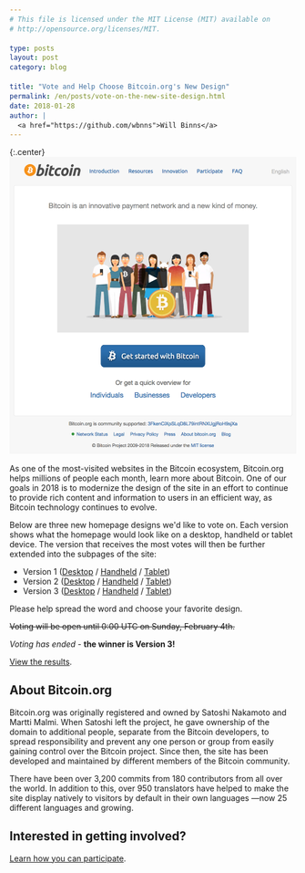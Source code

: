 ```yaml
---
# This file is licensed under the MIT License (MIT) available on
# http://opensource.org/licenses/MIT.

type: posts
layout: post
category: blog

title: "Vote and Help Choose Bitcoin.org's New Design"
permalink: /en/posts/vote-on-the-new-site-design.html
date: 2018-01-28
author: |
  <a href="https://github.com/wbnns">Will Binns</a>
---
```


{:.center}
![Redesigning Bitcoin.org](/img/blog/free/redesigning-homepage.png)

As one of the most-visited websites in the Bitcoin ecosystem, Bitcoin.org helps
millions of people each month, learn more about Bitcoin. One of our goals in
2018 is to modernize the design of the site in an effort to continue to
provide rich content and information to users in an efficient way, as Bitcoin
technology continues to evolve.

Below are three new homepage designs we'd like to vote on. Each version
shows what the homepage would look like on a desktop, handheld or tablet
device. The version that receives the most votes will then be further extended
into the subpages of the site:

+ Version 1 ([Desktop](https://invis.io/W6F8UUDPX#/272286353_1-8-18_Bitcoin-org_Ver1_Desktop_1200px) / [Handheld](https://invis.io/BJF8UVJYA#/272475274_1-8-18_Bitcoin-org_Ver1__Mobile_320px) / [Tablet](https://invis.io/MSF8UUNYZ#/272470844_1-8-18_Bitcoin-org_Ver1_Tablet_768px))
+ Version 2 ([Desktop](https://invis.io/VGFB69IYR#/273185825_12-01-18_Bitcoin-org_Ver2_Desktop_1200px__1) / [Handheld](https://invis.io/TJFC8U3WVK3#/273522832_12-01-18_Bitcoin-org_Ver2__Mobile_320px) / [Tablet](https://invis.io/PXFC8P6MK9W#/273522833_12-01-18_Bitcoin-org_Ver2_Tablet_768px))
+ Version 3 ([Desktop](https://invis.io/6VFF8CB9CJA#/274446152_19-01-18_Bitcoin-org_Ver3_Desktop_1200px) / [Handheld](https://invis.io/SVFG91LJAZ9#/274784637_22-01-18_Bitcoin-org_Ver3__Mobile_320px) / [Tablet](https://invis.io/C6FG9114QGM#/274784638_22-01-18_Bitcoin-org_Ver3_Tablet_768px))

Please help spread the word and choose your favorite design.

<s>Voting will be open until 0:00 UTC on Sunday, February 4th.</s>

*Voting has ended* - **the winner is Version 3!**

[View the results](https://dcdt.typeform.com/report/rv9C1j/rZcaOMYTVMaEiLi1).

## About Bitcoin.org

Bitcoin.org was originally registered and owned by Satoshi Nakamoto and Martti
Malmi. When Satoshi left the project, he gave ownership of the domain to
additional people, separate from the Bitcoin developers, to spread
responsibility and prevent any one person or group from easily gaining control
over the Bitcoin project. Since then, the site has been developed and
maintained by different members of the Bitcoin community.

There have been over 3,200 commits from 180 contributors from all over the
world. In addition to this, over 950 translators have helped to make the site
display natively to visitors by default in their own languages —now 25
different languages and growing.

## Interested in getting involved?

[Learn how you can participate](https://github.com/bitcoin-dot-org/bitcoin.org#how-to-participate).
